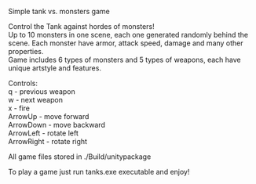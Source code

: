 Simple tank vs. monsters game

Control the Tank against hordes of monsters!  
Up to 10 monsters in one scene, each one generated randomly behind the scene. Each monster have armor, attack speed, damage and many other properties.  
Game includes 6 types of monsters and 5 types of weapons, each have unique artstyle and features.  

Controls:  
q - previous weapon  
w - next weapon  
x - fire  
ArrowUp - move forward  
ArrowDown - move backward  
ArrowLeft - rotate left  
ArrowRight - rotate right  

All game files stored in ./Build/unitypackage

To play a game just run tanks.exe executable and enjoy!
